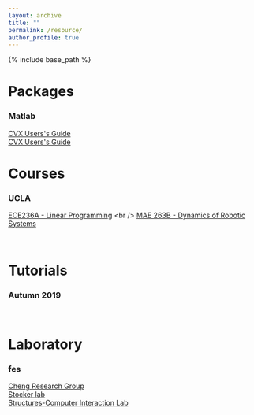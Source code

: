 ```yaml
---
layout: archive
title: ""
permalink: /resource/
author_profile: true
---
```


{% include base_path %}

Packages
======
### Matlab
[CVX Users's Guide](http://web.cvxr.com/cvx/doc/) <br />
[CVX Users's Guide](http://web.cvxr.com/cvx/doc/)




Courses
======

### UCLA
[ECE236A - Linear Programming]([http://web.cvxr.com/cvx/doc/](http://www.seas.ucla.edu/~vandenbe/ee236a/ee236a.html)) <br />
[MAE 263B	- Dynamics of Robotic Systems](http://bionics.seas.ucla.edu/education/MAE_263D.html)
  
<br/>
  
Tutorials
======
  
### Autumn 2019

<br/>
  
Laboratory
======

### fes

[Cheng Research Group](https://cheng.cems.umn.edu/) <br />
[Stocker lab](https://stockerlab.ethz.ch/) <br />
[Structures-Computer Interaction Lab](https://structures.computer/) <br />

